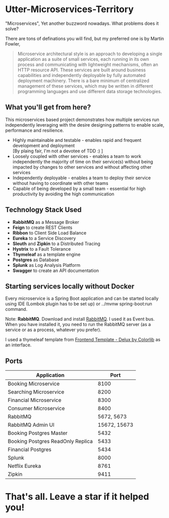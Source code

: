 # Utter-Microservices-Territory


"Microservices", Yet another buzzword nowadays. What problems does it solve?

There are tons of definations you will find, but my preferred one is by Martin Fowler,

> Microservice architectural style is an approach to developing a single application as a suite of small services, each running in its own process and communicating with lightweight mechanisms, often an HTTP resource API. These services are built around business capabilities and independently deployable by fully automated deployment machinery. There is a bare minimum of centralized management of these services, which may be written in different programming languages and use different data storage technologies.

## What you'll get from here?

This microservices based project demonstrates how multiple services run independently leveraging with the desire designing patterns to enable scale, performance and resilience.

- Highly maintainable and testable - enables rapid and frequent development and deployment\
    [By plaing fair, I'm not a devotee of TDD :) ]
- Loosely coupled with other services - enables a team to work independently the majority of time on their service(s) without being impacted by changes to other services and without affecting other services
- Independently deployable - enables a team to deploy their service without having to coordinate with other teams
- Capable of being developed by a small team - essential for high productivity by avoiding the high communication


## Technology Stack Used
- **RabbitMQ** as a Message Broker
- **Feign** to create REST Clients
- **Ribbon** to Client Side Load Balance
- **Eureka** to a Service Discovery
- **Sleuth** and **Zipkin** to a Distributed Tracing
- **Hystrix** to a Fault Tolerance
- **Thymeleaf** as a template engine
- **Postgres** as Database
- **Splunk** as Log Analysis Platform
- **Swagger** to create an API documentation


## Starting services locally without Docker

Every microservice is a Spring Boot application and can be started locally using IDE (Lombok plugin has to be set up) or ../mvnw spring-boot:run command. 

Note: **RabbitMQ**. Download and install [RabbitMQ](https://www.rabbitmq.com/download.html). I used it as Event bus. When you have installed it, you need to run the RabbitMQ server (as a service or as a process, whatever you prefer).

I used a thymeleaf template from [Frontend Template - Delux by Colorlib](https://colorlib.com/wp/template/deluxe/) as an interface.


## Ports

|     Application       |     Port          |
| ------------- | ------------- |
| Booking Microservice | 8100 |
| Searching Microservice | 8200 |
| Financial Microservice | 8300 |
| Consumer Microservice | 8400 |
| RabbitMQ | 5672, 5673 |
| RabbitMQ Admin UI | 15672, 15673 |
| Booking Postgres Master | 5432 |
| Booking Postgres ReadOnly Replica| 5433 |
| Financial Postgres | 5434 |
| Splunk | 8000 |
| Netflix Eureka | 8761 |
| Zipkin | 9411 |


# That's all. Leave a star if it helped you!







